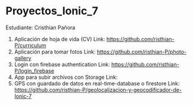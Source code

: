 # Proyectos_Ionic_7

Estudiante: Cristhian Pañora

1. Aplicación de hoja de vida (CV)
Link: https://github.com/risthian-P/curriculum
2. Aplicación para tomar fotos
Link: https://github.com/risthian-P/photo-gallery
3. Login con firebase authentication
Link: https://github.com/risthian-P/login_firebase
4. App para subir archivos con Storage
Link: 
5. GPS con guardado de datos en real-time-database o firestore
Link: https://github.com/risthian-P/geolocalizacion-y-geocodificador-de-Ionic-7
